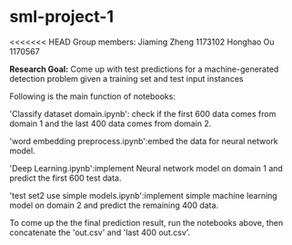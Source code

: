 # sml-project-1
<<<<<<< HEAD
Group members:
Jiaming Zheng 1173102
Honghao Ou 1170567

**Research Goal:** Come up with test predictions for a machine-generated detection problem given a training set and test
input instances

Following is the main function of notebooks:

'Classify dataset domain.ipynb': check if the first 600 data comes from domain 1 and the last 400 data comes from domain 2.

'word embedding preprocess.ipynb':embed the data for neural network model.

'Deep Learning.ipynb':implement Neural network model on domain 1 and predict the first 600 test data.

'test set2 use simple models.ipynb':implement simple machine learning model on domain 2 and predict the remaining 400 data.




To come up the the final prediction result, run the notebooks above, then concatenate the 'out.csv' and 'last 400 out.csv'.
